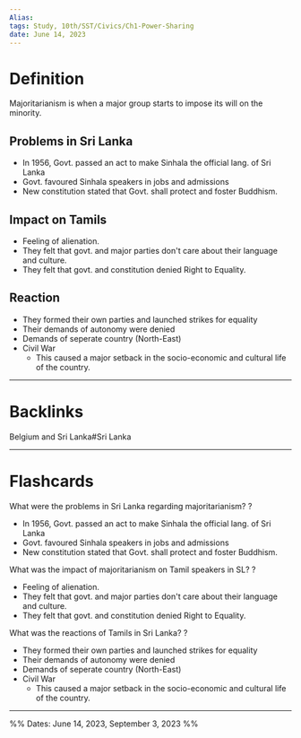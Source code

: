 ```yaml
---
Alias:
tags: Study, 10th/SST/Civics/Ch1-Power-Sharing
date: June 14, 2023
---
```

# Definition
Majoritarianism is when a major group starts to impose its will on the minority.
## Problems in Sri Lanka
- In 1956, Govt. passed an act to make Sinhala the official lang. of Sri Lanka
- Govt. favoured Sinhala speakers in jobs and admissions
- New constitution stated that Govt. shall protect and foster Buddhism.
## Impact on Tamils
- Feeling of alienation.
- They felt that govt. and major parties don't care about their language and culture.
- They felt that govt. and constitution denied Right to Equality.
## Reaction
- They formed their own parties and launched strikes for equality
- Their demands of autonomy were denied
- Demands of seperate country (North-East)
- Civil War
	- This caused a major setback in the socio-economic and cultural life of the country.


---
# Backlinks
Belgium and Sri Lanka#Sri Lanka

---
# Flashcards

What were the problems in Sri Lanka regarding majoritarianism?
?
- In 1956, Govt. passed an act to make Sinhala the official lang. of Sri Lanka
- Govt. favoured Sinhala speakers in jobs and admissions
- New constitution stated that Govt. shall protect and foster Buddhism.
<!--SR:!2024-04-15,118,180-->

What was the impact of majoritarianism on Tamil speakers in SL?
?
- Feeling of alienation.
- They felt that govt. and major parties don't care about their language and culture.
- They felt that govt. and constitution denied Right to Equality.
<!--SR:!2024-08-27,274,220-->

What was the reactions of Tamils in Sri Lanka?
?
- They formed their own parties and launched strikes for equality
- Their demands of autonomy were denied
- Demands of seperate country (North-East)
- Civil War
	- This caused a major setback in the socio-economic and cultural life of the country.
<!--SR:!2024-04-29,89,260-->


---

%%
Dates: June 14, 2023, September 3, 2023
%%